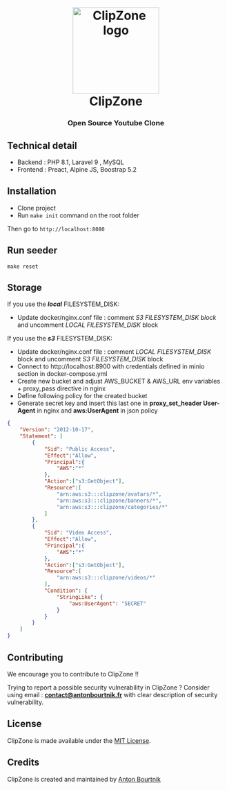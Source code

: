 <h1 align="center">
  <a href="https://www.clip-zone.com">
    <img src="https://www.clip-zone.com/images/logo.png" alt="ClipZone logo" height="200">
  </a>
  <br>
    ClipZone
  <br>
</h1>

<h3 align="center">Open Source Youtube Clone</h3>


## Technical detail

* Backend : PHP 8.1, Laravel 9 , MySQL
* Frontend : Preact, Alpine JS, Boostrap 5.2

## Installation

* Clone project
* Run `make init` command on the root folder

Then go to `http://localhost:8080`

## Run seeder

```shell
make reset
```

## Storage

If you use the ***local*** FILESYSTEM_DISK:

- Update docker/nginx.conf file : comment *S3 FILESYSTEM_DISK block* and uncomment *LOCAL FILESYSTEM_DISK* block 

If you use the ***s3*** FILESYSTEM_DISK: 

- Update docker/nginx.conf file : comment *LOCAL FILESYSTEM_DISK* block and uncomment *S3 FILESYSTEM_DISK* block
- Connect to http://localhost:8900 with credentials defined in minio section in docker-compose.yml
- Create new bucket and adjust AWS_BUCKET & AWS_URL env variables + proxy_pass directive in nginx
- Define following policy for the created bucket
- Generate secret key and insert this last one in **proxy_set_header User-Agent** in nginx and **aws:UserAgent** in json policy

```json
{
    "Version": "2012-10-17",
    "Statement": [
        {
            "Sid": "Public Access",
            "Effect":"Allow",
            "Principal":{
                "AWS":"*"
            },
            "Action":["s3:GetObject"],
            "Resource":[
                "arn:aws:s3:::clipzone/avatars/*",
                "arn:aws:s3:::clipzone/banners/*",
                "arn:aws:s3:::clipzone/categories/*"
            ]
        },
        {
            "Sid": "Video Access",
            "Effect":"Allow",
            "Principal":{
                "AWS":"*"
            },
            "Action":["s3:GetObject"],
            "Resource":[
                "arn:aws:s3:::clipzone/videos/*"
            ],
            "Condition": {
                "StringLike": {
                    "aws:UserAgent": "SECRET"
                }
            }
        }
    ]
}
```

## Contributing

We encourage you to contribute to ClipZone !!

Trying to report a possible security vulnerability in ClipZone ? Consider using email :
**contact@antonbourtnik.fr** with clear description of security vulnerability.

## License
ClipZone is made available under the [MIT License](http://www.opensource.org/licenses/mit-license.php).

## Credits
ClipZone is created and maintained by [Anton Bourtnik](https://github.com/abourtnik)

